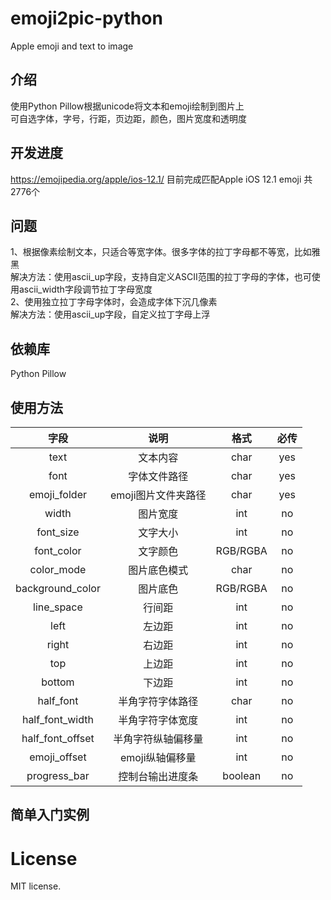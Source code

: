 # emoji2pic-python
Apple emoji and text to image

## 介绍

使用Python Pillow根据unicode将文本和emoji绘制到图片上  
可自选字体，字号，行距，页边距，颜色，图片宽度和透明度  

## 开发进度
https://emojipedia.org/apple/ios-12.1/
目前完成匹配Apple iOS 12.1 emoji 共2776个   

## 问题

1、根据像素绘制文本，只适合等宽字体。很多字体的拉丁字母都不等宽，比如雅黑  
解决方法：使用ascii_up字段，支持自定义ASCII范围的拉丁字母的字体，也可使用ascii_width字段调节拉丁字母宽度  
2、使用独立拉丁字母字体时，会造成字体下沉几像素  
解决方法：使用ascii_up字段，自定义拉丁字母上浮

## 依赖库

Python Pillow  

## 使用方法

|字段|说明|格式|必传|
|:---:|:---:|:---:|:---:|
|text|文本内容|char|yes|
|font|字体文件路径|char|yes|
|emoji_folder|emoji图片文件夹路径|char|yes|
|width|图片宽度|int|no|
|font_size|文字大小|int|no|
|font_color|文字颜色|RGB/RGBA|no|
|color_mode|图片底色模式|char|no|
|background_color|图片底色|RGB/RGBA|no|
|line_space|行间距|int|no|
|left|左边距|int|no|
|right|右边距|int|no|
|top|上边距|int|no|
|bottom|下边距|int|no|
|half_font|半角字符字体路径|char|no|
|half_font_width|半角字符字体宽度|int|no|
|half_font_offset|半角字符纵轴偏移量|int|no|
|emoji_offset|emoji纵轴偏移量|int|no|
|progress_bar|控制台输出进度条|boolean|no|

## 简单入门实例

# License
MIT license.
